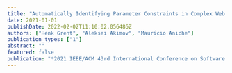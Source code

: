 ```yaml
---
title: "Automatically Identifying Parameter Constraints in Complex Web APIs: A Case Study at Adyen"
date: 2021-01-01
publishDate: 2022-02-02T11:10:02.056486Z
authors: ["Henk Grent", "Aleksei Akimov", "Maurı́cio Aniche"]
publication_types: ["1"]
abstract: ""
featured: false
publication: "*2021 IEEE/ACM 43rd International Conference on Software Engineering: Software Engineering in Practice (ICSE-SEIP)*"
---
```


